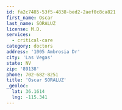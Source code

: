 ```yaml
---
id: fa2c7485-53f5-4838-bed2-2aef0c8ca821
first_name: Oscar
last_name: SORALUZ
license: M.D.
services:
  - critical-care
category: doctors
address: '1005 Ambrosia Dr'
city: 'Las Vegas'
state: NV
zip: '89138'
phone: 702-682-8251
title: 'Oscar SORALUZ'
_geoloc:
  lat: 36.1614
  lng: -115.341
---
```

